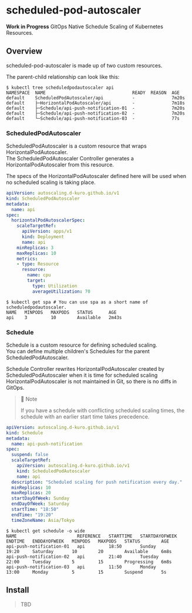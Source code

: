 # scheduled-pod-autoscaler

**Work in Progress** GitOps Native Schedule Scaling of Kubernetes Resources.

## Overview

scheduled-pod-autoscaler is made up of two custom resources.

The parent-child relationship can look like this:

```console
$ kubectl tree scheduledpodautoscaler api
NAMESPACE  NAME                                 READY  REASON  AGE
default    ScheduledPodAutoscaler/api           -              7m20s
default    ├─HorizontalPodAutoscaler/api        -              7m18s
default    ├─Schedule/api-push-notification-01  -              7m20s
default    ├─Schedule/api-push-notification-02  -              7m20s
default    └─Schedule/api-push-notification-03  -              77s
```

### ScheduledPodAutoscaler

ScheduledPodAutoscaler is a custom resource that wraps HorizontalPodAutoscaler.  
The ScheduledPodAutoscaler Controller generates a HorizontalPodAutoscaler from this resource.

The specs of the HorizontalPodAutoscaler defined here will be used when no scheduled scaling is taking place.

```yaml
apiVersion: autoscaling.d-kuro.github.io/v1
kind: ScheduledPodAutoscaler
metadata:
  name: api
spec:
  horizontalPodAutoscalerSpec:
    scaleTargetRef:
      apiVersion: apps/v1
      kind: Deployment
      name: api
    minReplicas: 3
    maxReplicas: 10
    metrics:
    - type: Resource
      resource:
        name: cpu
        target:
          type: Utilization
          averageUtilization: 70
```

```console
$ kubectl get spa # You can use spa as a short name of scheduledpodautoscaler.
NAME   MINPODS   MAXPODS   STATUS      AGE
api    3         10        Available   2m43s
```

### Schedule

Schedule is a custom resource for defining scheduled scaling.  
You can define multiple children's Schedules for the parent ScheduledPodAutoscaler.

Schedule Controller rewrites HorizontalPodAutoscaler created by ScheduledPodAutoscaler when it is time for scheduled scaling
HorizontalPodAutoscaler is not maintained in Git, so there is no diffs in GitOps.

> 📝 Note
>
> If you have a schedule with conflicting scheduled scaling times, the schedule with an earlier start time takes precedence.

```yaml
apiVersion: autoscaling.d-kuro.github.io/v1
kind: Schedule
metadata:
  name: api-push-notification
spec:
  suspend: false
  scaleTargetRef:
    apiVersion: autoscaling.d-kuro.github.io/v1
    kind: ScheduledPodAutoscaler
    name: api
  description: "Scheduled scaling for push notification every day."
  minReplicas: 10
  maxReplicas: 20
  startDayOfWeek: Sunday
  endDayOfWeek: Saturday
  startTime: "18:50"
  endTime: "19:20"
  timeZoneName: Asia/Tokyo
```

```console
$ kubectl get schedule -o wide
NAME                       REFERENCE   STARTTIME   STARTDAYOFWEEK   ENDTIME   ENDDAYOFWEEK   MINPODS   MAXPODS   STATUS        AGE
api-push-notification-01   api         18:50       Sunday           19:20     Saturday       10        20        Available     6m8s
api-push-notification-02   api         21:40       Tuesday          22:00     Tuesday        5         15        Progressing   6m8s
api-push-notification-03   api         11:50       Monday           13:00     Monday         5         15        Suspend       5s
```

## Install

> TBD
